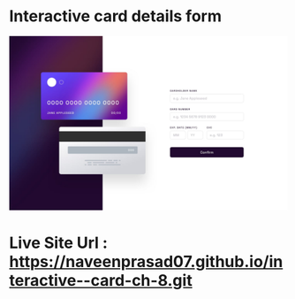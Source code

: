 # Interactive card details form

![Design preview for the Interactive card details form coding challenge](./desktop-design.jpg)

# Live Site Url : https://naveenprasad07.github.io/interactive--card-ch-8.git
